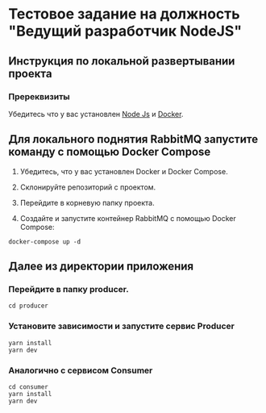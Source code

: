 # Тестовое задание на должность "Ведущий разработчик NodeJS"
## Инструкция по локальной развертывании проекта

### Пререквизиты
Убедитесь что у вас установлен [Node Js](https://nodejs.org/en) и [Docker](https://www.docker.com/).

## Для локального поднятия RabbitMQ запустите команду с помощью Docker Compose

1. Убедитесь, что у вас установлен Docker и Docker Compose.
2. Склонируйте репозиторий с проектом.
3. Перейдите в корневую папку проекта.

4. Создайте и запустите контейнер RabbitMQ с помощью Docker Compose:

```
docker-compose up -d
```

## Далее из директории приложения
### Перейдите в папку producer.
```
cd producer
```
### Установите зависимости и запустите сервис Producer
    yarn install
    yarn dev
### Аналогично с сервисом Consumer
    cd consumer
    yarn install
    yarn dev

